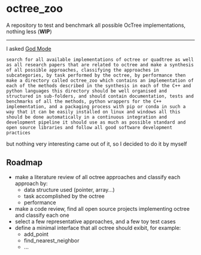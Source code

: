 # octree_zoo

A repository to test and benchmark all possible OcTree implementations, nothing less (**WIP**)

---

I asked [God Mode](godmode.space)

    search for all available implementations of octree or quadtree as well as all research papers that are related to octree and make a synthesis of all possible approaches, classifying the approaches in subcategories, by task performed by the octree, by performance then make a directory called octree_zoo which contains an implementation of each of the methods described in the synthesis in each of the C++ and python languages this directory should be well organised and structured in sub-folders, and should contain documentation, tests and benchmarks of all the methods, python wrappers for the C++ implementation, and a packaging process with pip or conda in such a way that it can be easily installed on linux and windows all this should be done automatically in a continuous integration and development pipeline it should use as much as possible standard and open source libraries and follow all good software development practices

but nothing very interesting came out of it, so I decided to do it by myself

## Roadmap

- make a literature review of all octree approaches and classify each approach by:
  - data structure used (pointer, array...)
  - task accomplished by the octree
  - performance
- make a code review, find all open source projects implementing octree and classify each one
- select a few representative approaches, and a few toy test cases
- define a minimal interface that all octree should exibit, for example:
  - add_point
  - find_nearest_neighbor
  - ...
